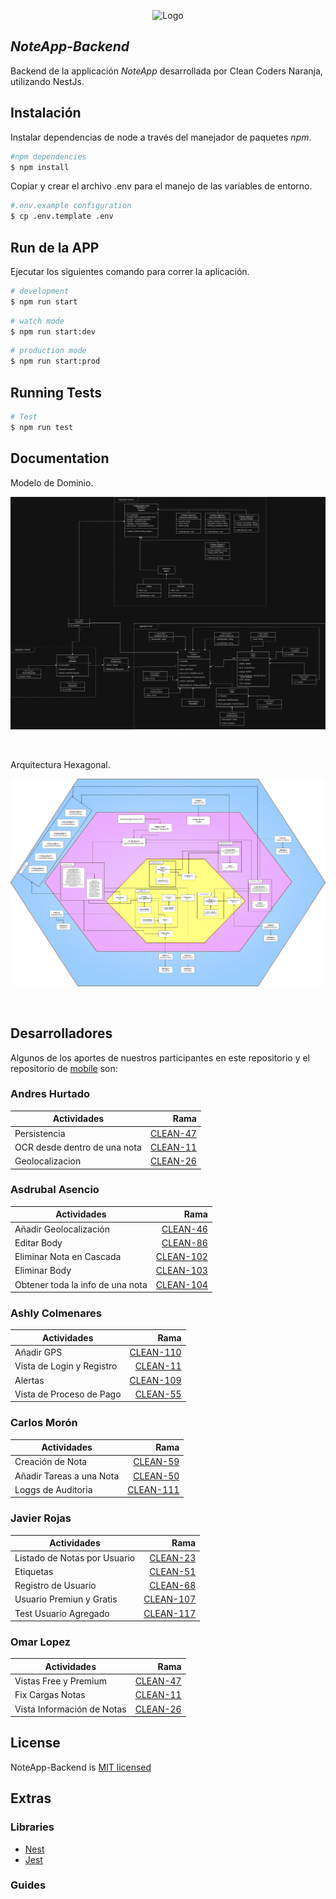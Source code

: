 <p align="center">
  <img src="./docs/my_notes_app.png" width="320" alt="Logo" />
</p>

## _NoteApp-Backend_

Backend de la applicación _NoteApp_ desarrollada por Clean Coders Naranja, utilizando NestJs.

## Instalación


Instalar dependencias de node a través del manejador de paquetes _npm_.

```bash
#npm dependencies
$ npm install
```

Copiar y crear el archivo .env para el manejo de las variables de entorno.

```bash
#.env.example configuration
$ cp .env.template .env
```

## Run de la APP

Ejecutar los siguientes comando para correr la aplicación.

```bash
# development
$ npm run start
```

```bash
# watch mode
$ npm run start:dev
```

```bash
# production mode
$ npm run start:prod
```

## Running Tests

```bash
# Test
$ npm run test
```

## Documentation

Modelo de Dominio.

![DM](./docs/DDD.jpg)

<br/>

Arquitectura Hexagonal.

![Arquitecture](./docs/Hex.png)

<br/>

## Desarrolladores

Algunos de los aportes de nuestros participantes en este repositorio y el repositorio de [mobile](https://github.com/omarlopezoficial/NoteApp-Frontend) son: 

### Andres Hurtado


| Actividades                      | Rama            |
|----------------------------------|----------------:|
| Persistencia | [CLEAN-47](https://github.com/omarlopezoficial/NoteApp-Frontend/) |
| OCR desde dentro de una nota | [CLEAN-11](https://github.com/omarlopezoficial/NoteApp-Frontend/) |
| Geolocalizacion | [CLEAN-26](https://github.com/omarlopezoficial/NoteApp-Frontend/) |

### Asdrubal Asencio

| Actividades                      | Rama            |
|----------------------------------|----------------:|
| Añadir Geolocalización | [CLEAN-46](https://github.com/omarlopezoficial/NoteApp-Backend/develop) |
| Editar Body | [CLEAN-86](https://github.com/omarlopezoficial/NoteApp-Backend/develop) |
| Eliminar Nota en Cascada | [CLEAN-102](https://github.com/omarlopezoficial/NoteApp-Backend/develop) |
| Eliminar Body | [CLEAN-103](https://github.com/omarlopezoficial/NoteApp-Backend/develop) |
| Obtener toda la info de una nota | [CLEAN-104](https://github.com/omarlopezoficial/NoteApp-Backend/develop) |

### Ashly Colmenares

| Actividades                      | Rama            |
|----------------------------------|----------------:|
| Añadir GPS | [CLEAN-110](https://github.com/omarlopezoficial/NoteApp-Frontend/) |
| Vista de Login y Registro | [CLEAN-11](https://github.com/omarlopezoficial/NoteApp-Frontend/) |
| Alertas | [CLEAN-109](https://github.com/omarlopezoficial/NoteApp-Frontend/) |
| Vista de Proceso de Pago | [CLEAN-55](https://github.com/omarlopezoficial/NoteApp-Frontend/) |

### Carlos Morón

| Actividades                      | Rama            |
|----------------------------------|----------------:|
|  Creación de Nota | [CLEAN-59](https://github.com/omarlopezoficial/NoteApp-Backend/tree/CLEAN-59-Creacion-de-nota-Backend)|
|  Añadir Tareas a una Nota | [CLEAN-50](https://github.com/omarlopezoficial/NoteApp-Backend/tree/develop)|
|  Loggs de Auditoria | [CLEAN-111](https://github.com/omarlopezoficial/NoteApp-Backend/tree/develop)|

### Javier Rojas

| Actividades                      | Rama            |
|----------------------------------|----------------:|
| Listado de Notas por Usuario | [CLEAN-23](https://github.com/omarlopezoficial/NoteApp-Backend/tree/feature/ListadoDeNotas) |
|Etiquetas|[CLEAN-51](https://github.com/omarlopezoficial/NoteApp-Backend/tree/feature/etiquetas)|
|Registro de Usuario|[CLEAN-68](https://github.com/omarlopezoficial/NoteApp-Backend/tree/CLEAN-92-Backend-Feature-Usuario)|
|Usuario Premiun y Gratis|[CLEAN-107](https://github.com/omarlopezoficial/NoteApp-Backend/tree/CLEAN-107-Feature/usuario-premiun-gratis)|
|Test Usuario Agregado|[CLEAN-117](https://github.com/omarlopezoficial/NoteApp-Backend/tree/develop)|



### Omar Lopez

| Actividades                      | Rama            |
|----------------------------------|----------------:|
| Vistas Free y Premium | [CLEAN-47](https://github.com/omarlopezoficial/NoteApp-Frontend/) |
| Fix Cargas Notas | [CLEAN-11](https://github.com/omarlopezoficial/NoteApp-Frontend/) |
| Vista Información de Notas | [CLEAN-26](https://github.com/omarlopezoficial/NoteApp-Frontend/) |

## License

NoteApp-Backend is [MIT licensed](LICENSE)


## Extras

### Libraries

- [Nest](https://nestjs.com/)
- [Jest](https://jestjs.io/)

### Guides
